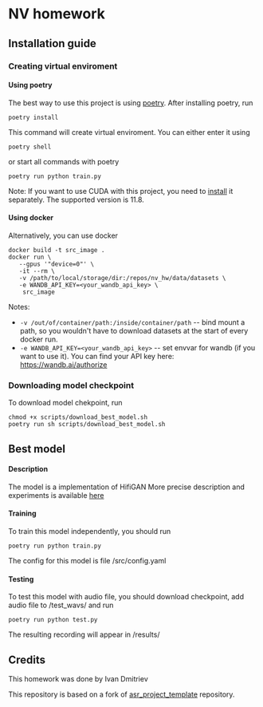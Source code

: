 # NV homework

## Installation guide

### Creating virtual enviroment

#### Using poetry

The best way to use this project is using [poetry](https://python-poetry.org/).
After installing poetry, run

```shell
poetry install
```

This command will create virtual enviroment. You can either enter it using

```shell
poetry shell
```

or start all commands with poetry

```shell
poetry run python train.py
```

Note:
If you want to use CUDA with this project, you need to [install](https://developer.nvidia.com/cuda-11-8-0-download-archive) it separately. The supported version is 11.8.

#### Using docker

Alternatively, you can use docker

```shell
docker build -t src_image . 
docker run \
   --gpus '"device=0"' \
   -it --rm \
   -v /path/to/local/storage/dir:/repos/nv_hw/data/datasets \
   -e WANDB_API_KEY=<your_wandb_api_key> \
	src_image 
```

Notes:

* `-v /out/of/container/path:/inside/container/path` -- bind mount a path, so you wouldn't have to download datasets at
  the start of every docker run.
* `-e WANDB_API_KEY=<your_wandb_api_key>` -- set envvar for wandb (if you want to use it). You can find your API key
  here: https://wandb.ai/authorize

### Downloading model checkpoint

To download model chekpoint, run

```shell
chmod +x scripts/download_best_model.sh
poetry run sh scripts/download_best_model.sh
```

## Best model

#### Description

The model is a implementation of HifiGAN
More precise description and experiments is available [here](https://wandb.ai/iudmitriev/nv_project/reports/-NV--Vmlldzo2MTUwNTUw)

#### Training

To train this model independently, you should run

```shell
poetry run python train.py
```

The config for this model is file /src/config.yaml

#### Testing

To test this model with audio file, you should download checkpoint, add audio file to /test_wavs/ and run

```shell
poetry run python test.py
```

The resulting recording will appear in /results/

## Credits

This homework was done by Ivan Dmitriev

This repository is based on a fork
of [asr_project_template](https://github.com/WrathOfGrapes/asr_project_template) repository.
